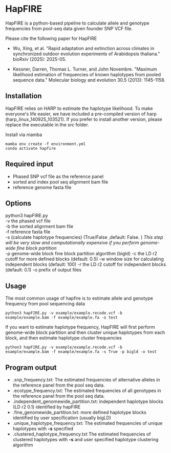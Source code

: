# HapFIRE

HapFIRE is a python-based pipeline to calculate allele and genotype frequencies from pool-seq data given founder SNP VCF file.

Please cite the following paper for HapFIRE

* Wu, Xing, et al. "Rapid adaptation and extinction across climates in synchronized outdoor evolution experiments of Arabidopsis thaliana." bioRxiv (2025): 2025-05.

* Kessner, Darren, Thomas L. Turner, and John Novembre. "Maximum likelihood estimation of frequencies of known haplotypes from pooled sequence data." Molecular biology and evolution 30.5 (2013): 1145-1158.


## Installation
HapFIRE relies on HARP to estimate the haplotype likelihood. To make everyone's life easier, we have included a pre-compiled version of harp (harp_linux_140925_103521). If you prefer to install another version, please replace the executable in the src folder. 

Install via mamba
```
mamba env create -f environment.yml
conda activate hapfire
```

## Required input
* Phased SNP vcf file as the reference panel
* sorted and index pool seq alignment bam file
* reference genome fasta file

## Options

python3 hapFIRE.py <br>
    -v the phased vcf file <br>
    -b the sorted alignment bam file <br>
    -f reference fasta file <br>
    -s (calculate haplotype frequencies) (True/False ,default: False. ) _This step will be very slow and computationally expensive if you perform genome-wide fine block partition_ <br>
    -p genome-wide block fine block partition algorithm (bigld)
    -c the LD r2 cutoff for more defined blocks (default: 0.5)
    -w window size for calculating independent blocks (default: 100)
    -r the LD r2 cutoff for independent blocks (default: 0.1)
    -o prefix of output files

## Usage
The most common usage of hapfire is to estimate allele and genotype frequency from pool sequencing data

```
python3 hapFIRE.py -v example/example.recode.vcf -b example/example.bam -f example/example.fa -o test
```

If you want to estimate haplotype frequency, HapFIRE will first perform genome-wide block partition and then cluster unique haplotypes from each block, and then estimate haplotype cluster frequencies

```
python3 hapFIRE.py -v example/example.recode.vcf -b example/example.bam -f example/example.fa -s True -p bigld -o test
```

## Program output
* .snp_frequency.txt: The estimated frequencies of alternative alleles in the reference panel from the pool seq data.
* .ecotype_frequency.txt: The estimated frequencies of all genotypes in the reference panel from the pool seq data.
* .independent_genomewide_partition.txt: independent haplotype blocks (LD r2 0.1) identified by hapFIRE
* .fine_genomewide_partition.txt: more defined haplotype blocks identified by user specification (usually bigLD)
* .unique_haplotype_frequency.txt: The estimated frequencies of unique haplotypes with **-s** specified
* .clustered_haplotype_frequency.txt The estimated frequencies of clustered haplotypes with **-s** and user specified haplotype clustering algorithm

